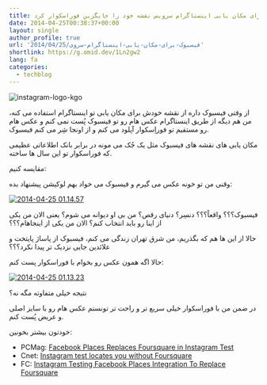 ```yaml
---
title: فیسبوک برای مکان یابی اینستاگرام سرویس نقشه خود را جایگزین فوراسکوار کرد
date: 2014-04-25T00:38:37+00:00
layout: single
author_profile: true
url: '2014/04/25/فیسبوک-برای-مکان-یابی-اینستاگرام-سروی'
shortlink: https://g.omid.dev/1Ln2gw2
lang: fa
categories: 
  - techblog
---
```

![instagram-logo-kgo](/images/2014/04/instagram-logo-kgo-150x150.png)

از وقتی فیسبوک داره از نقشه خودش برای مکان یابی تو اینستاگرام استفاده می کنه، من هم دیگه از طریق اینستاگرام عکس هام رو تو فیسبوک پُست نمی کنم و عکس هام رو مستقیم تو فوراِسکوار آپلود می کنم و از اونجا شِر می کنم فیسبوک.

مکان یابی های نقشه های فیسبوک مثل یک جُک می مونه در برابر بانک اطلاعاتی عظیمی که فوراسکوار تو این سال ها ساخته.

مقایسه کنیم:

وقنی من تو خونه عکس می گیرم و فیسبوک می خواد بهم لوکیشن پیشنهاد بده:

[![2014-04-25 01.14.57](/images/2014/04/2014-04-25-01.14.57.png)](/images/2014/04/2014-04-25-01.14.57.png)

فیسبوک؟؟؟ واقعاً؟؟؟ دنسِر؟ دنیای رقص؟ من بی او دیوانه می شوم؟ یعنی الان من یکی از اینا رو باید انتخاب کنم؟ الان من یکی از اینجاهام؟؟؟

حالا از این ها هم که بگذریم، من شرق تهران زندگی می کنم، فیسبوک از پاساژ پایتخت و علائدین جایی نزدیک تر پیدا نکرد؟؟؟

حالا اگه همون عکس رو بخوام با فوراسکوار پست کنم:

[![2014-04-25 01.13.23](/images/2014/04/2014-04-25-01.13.23.png)](/images/2014/04/2014-04-25-01.13.23.png)

نتیجه خیلی متفاوته مگه نه؟

در ضمن من با فوراسکوار خیلی سریع تر و راحت تر تونستم عکس هام رو با سایز اصلی و عریض پُست کنم.

خودتون بیشتر بخونین:

* PCMag: [Facebook Places Replaces Foursquare in Instagram Test](http://www.pcmag.com/article2/0,2817,2455555,00.asp "Facebook Places Replaces Foursquare in Instagram Test")
* Cnet: [Instagram test locates you without Foursquare](http://www.cnet.com/news/instagram-removing-foursquare-in-places-test/ "Instagram test locates you without Foursquare")
* FC: [Instagram Testing Facebook Places Integration To Replace Foursquare](http://www.fastcompany.com/3028166/instagram-testing-facebook-places-integration-to-replace-foursquare "Instagram Testing Facebook Places Integration To Replace Foursquare")